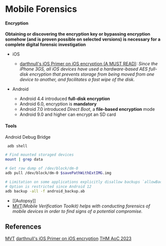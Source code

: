 # Mobile Forensics



#### Encryption

**Obtaining or discovering the encryption key or bypassing encryption somehow (and is proven possible on selected versions) is necessary for a complete digital forensic investigation**

- iOS 
	- [darthnull's iOS Primer on iOS encryption (A MUST READ)](https://darthnull.org/ios-encryption/): *Since the iPhone 3GS, all iOS devices have used a hardware-based AES full-disk encryption that prevents storage from being moved from one device to another, and facilitates a fast wipe of the disk.*


- Android
	- Android 4.4 introduced **full-disk encryption**
	- Android 6.0, encryption is **mandatory**
	- Android 7.0 introduced _Direct Boot_, a **file-based encryption** mode
	- Android 9.0 and higher can encrypt an SD card

#### Tools

Android Debug Bridge
```bash
 adb shell

# Find mounted storaged devices
mount | grep data

# Get raw dump of /dev/block/dm-0
adb pull /dev/block/dm-0 $savePathWithExtIMG.img

# Limitation on some applications explicitly disallow backups `allowBackup=false`
# Option is restricted since Android 12
adb backup -all -f android_backup.ab
```

- [[Autopsy]]
- [MVT](https://github.com/mvt-project/mvt)*(Mobile Verification Toolkit) helps with conducting forensics of mobile devices in order to find signs of a potential compromise.*

## References

[MVT](https://github.com/mvt-project/mvt)
[darthnull's iOS Primer on iOS encryption](https://darthnull.org/ios-encryption/)
[THM AoC 2023](https://tryhackme.com/room/adventofcyber2023)